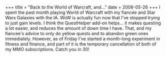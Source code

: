 +++
title = "Back to the World of Warcraft, and..."
date = 2008-05-26
+++
I spent the past month playing World of Warcraft with my fiancée and Star Wars Galaxies with the IA. WoW is actually fun now that I've stopped trying to just gain levels. I think the QuestHelper add-on helps... it makes questing a lot easier, and reduces the amount of down time I have. That, and my fiancee's advice to only do yellow quests and to abandon green ones immediately. However, as of Friday I've started a month-long experiment in fitness and finance, and part of it is the temporary cancellation of both of my MMO subscriptions. Catch you in 30!
